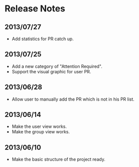 Release Notes
====

## 2013/07/27

* Add statistics for PR catch up.

## 2013/07/25

* Add a new category of "Attention Required".
* Support the visual graphic for user PR.

## 2013/06/28

* Allow user to manually add the PR which is not in his PR list.

## 2013/06/14

* Make the user view works.
* Make the group view works.

## 2013/06/10

* Make the basic structure of the project ready.
